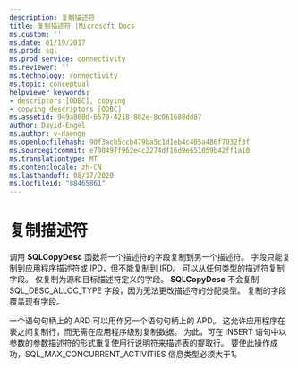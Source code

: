 ```yaml
---
description: 复制描述符
title: 复制描述符 |Microsoft Docs
ms.custom: ''
ms.date: 01/19/2017
ms.prod: sql
ms.prod_service: connectivity
ms.reviewer: ''
ms.technology: connectivity
ms.topic: conceptual
helpviewer_keywords:
- descriptors [ODBC], copying
- copying descriptors [ODBC]
ms.assetid: 949a860d-6579-4218-882e-8c061688dd87
author: David-Engel
ms.author: v-daenge
ms.openlocfilehash: 90f3acb5ccb479ba5c1d1eb4c405a486f7032f3f
ms.sourcegitcommit: e700497f962e4c2274df16d9e651059b42ff1a10
ms.translationtype: MT
ms.contentlocale: zh-CN
ms.lasthandoff: 08/17/2020
ms.locfileid: "88465861"
---
```

# <a name="copying-descriptors"></a>复制描述符
调用 **SQLCopyDesc** 函数将一个描述符的字段复制到另一个描述符。 字段只能复制到应用程序描述符或 IPD，但不能复制到 IRD。 可以从任何类型的描述符复制字段。 仅复制为源和目标描述符定义的字段。 **SQLCopyDesc** 不会复制 SQL_DESC_ALLOC_TYPE 字段，因为无法更改描述符的分配类型。 复制的字段覆盖现有字段。  
  
 一个语句句柄上的 ARD 可以用作另一个语句句柄上的 APD。 这允许应用程序在表之间复制行，而无需在应用程序级别复制数据。 为此，可在 INSERT 语句中以参数的参数描述符的形式重复使用行说明符来描述表的提取行。 要使此操作成功，SQL_MAX_CONCURRENT_ACTIVITIES 信息类型必须大于1。
